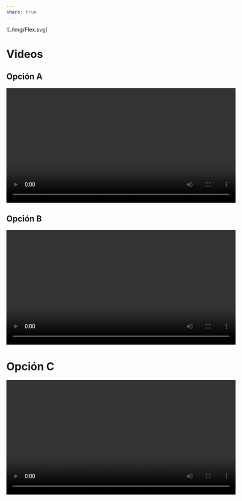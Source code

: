 ```yaml
---
share: true
---
```

![./img/Flex.svg]
# Videos
## Opción A
<video width="600" controls>
  <source src="/cbsitges/docs/img/Flex-A.mp4" type="video/mp4">
</video>

## Opción B
<video width="600" controls>
  <source src="/cbsitges/docs/img/Flex-B.mp4" type="video/mp4">
</video>

# Opción C
<video width="600" controls>
  <source src="/cbsitges/docs/img/Flex-A.mp4" type="video/mp4">
</video>

